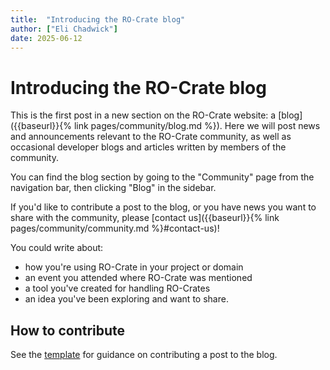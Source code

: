 ```yaml
---
title:  "Introducing the RO-Crate blog"
author: ["Eli Chadwick"]
date: 2025-06-12
---
```


# Introducing the RO-Crate blog

This is the first post in a new section on the RO-Crate website: a [blog]({{baseurl}}{% link pages/community/blog.md %}). Here we will post news and announcements relevant to the RO-Crate community, as well as occasional developer blogs and articles written by members of the community. 

You can find the blog section by going to the "Community" page from the navigation bar, then clicking "Blog" in the sidebar.

If you'd like to contribute a post to the blog, or you have news you want to share with the community, please [contact us]({{baseurl}}{% link pages/community/community.md %}#contact-us)!

You could write about:
* how you're using RO-Crate in your project or domain
* an event you attended where RO-Crate was mentioned
* a tool you've created for handling RO-Crates
* an idea you've been exploring and want to share.

## How to contribute

See the [template](https://github.com/ResearchObject/ro-crate/blob/main/docs/_posts/.template.md) for guidance on contributing a post to the blog.
